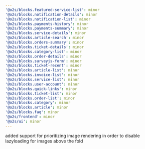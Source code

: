 ```yaml
---
'@o2s/blocks.featured-service-list': minor
'@o2s/blocks.notification-details': minor
'@o2s/blocks.notification-list': minor
'@o2s/blocks.payments-history': minor
'@o2s/blocks.payments-summary': minor
'@o2s/blocks.service-details': minor
'@o2s/blocks.article-search': minor
'@o2s/blocks.orders-summary': minor
'@o2s/blocks.ticket-details': minor
'@o2s/blocks.category-list': minor
'@o2s/blocks.order-details': minor
'@o2s/blocks.surveyjs-form': minor
'@o2s/blocks.ticket-recent': minor
'@o2s/blocks.article-list': minor
'@o2s/blocks.invoice-list': minor
'@o2s/blocks.service-list': minor
'@o2s/blocks.user-account': minor
'@o2s/blocks.quick-links': minor
'@o2s/blocks.ticket-list': minor
'@o2s/blocks.order-list': minor
'@o2s/blocks.category': minor
'@o2s/blocks.article': minor
'@o2s/blocks.faq': minor
'@o2s/frontend': minor
'@o2s/ui': minor
---
```


added support for prioritizing image rendering in order to disable lazyloading for images above the fold
